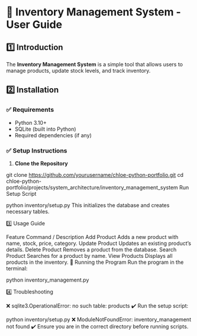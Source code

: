 # 📖 Inventory Management System - User Guide

## 1️⃣ Introduction
The **Inventory Management System** is a simple tool that allows users to manage products, update stock levels, and track inventory.

## 2️⃣ Installation

### ✅ Requirements
- Python 3.10+
- SQLite (built into Python)
- Required dependencies (if any)

### ✅ Setup Instructions
1. **Clone the Repository**  
  
git clone https://github.com/yourusername/chloe-python-portfolio.git
cd chloe-python-portfolio/projects/system_architecture/inventory_management_system
Run Setup Script

python inventory/setup.py
This initializes the database and creates necessary tables.

3️⃣ Usage Guide

Feature	Command / Description
Add Product	Adds a new product with name, stock, price, category.
Update Product	Updates an existing product’s details.
Delete Product	Removes a product from the database.
Search Product	Searches for a product by name.
View Products	Displays all products in the inventory.
🔹 Running the Program
Run the program in the terminal:

python inventory_management.py

4️⃣ Troubleshooting

❌ sqlite3.OperationalError: no such table: products
✔️ Run the setup script:

python inventory/setup.py
❌ ModuleNotFoundError: inventory_management not found
✔️ Ensure you are in the correct directory before running scripts.